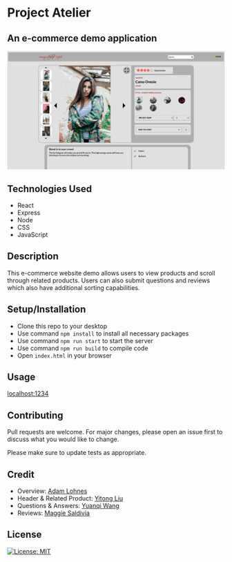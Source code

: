 # Project Atelier

## An e-commerce demo application
<img src="atelier.gif" />

## Technologies Used
 * React
 * Express
 * Node
 * CSS
 * JavaScript

## Description

This e-commerce website demo allows users to view products and scroll through related products. Users can also submit questions and reviews which also have additional sorting capabilities.

## Setup/Installation

- Clone this repo to your desktop
- Use command `npm install` to install all necessary packages
- Use command `npm run start` to start the server
- Use command `npm run build` to compile code
- Open `index.html` in your browser

## Usage

[localhost:1234](localhost:1234)

## Contributing

Pull requests are welcome. For major changes, please open an issue first to discuss what you would like to change.

Please make sure to update tests as appropriate.

## Credit

- Overview: [Adam Lohnes](https://github.com/adam-lohnes)
- Header & Related Product: [Yitong Liu](https://github.com/lyt414)
- Questions & Answers: [Yuanqi Wang](https://github.com/yuanqiwang)
- Reviews: [Maggie Saldivia](https://github.com/Maggie-Mango)

## License

[![License: MIT](https://img.shields.io/badge/License-MIT-yellow.svg)](https://opensource.org/licenses/MIT)
